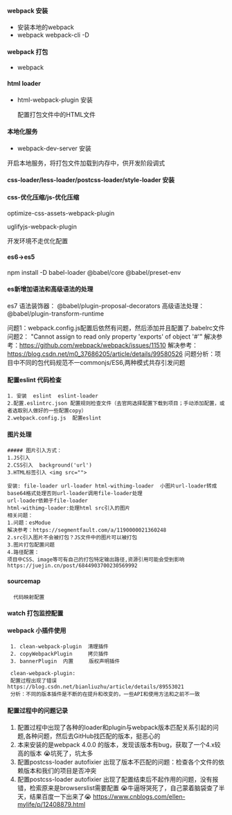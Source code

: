 #### webpack 安装
 - 安装本地的webpack
 - webpack webpack-cli -D

 #### webpack 打包
 - webpack

 #### html loader

 - html-webpack-plugin 安装  

   配置打包文件中的HTML文件

#### 本地化服务

- webpack-dev-server 安装

 开启本地服务，将打包文件加载到内存中，供开发阶段调式


#### css-loader/less-loader/postcss-loader/style-loader 安装
     

#### css-优化压缩/js-优化压缩

  optimize-css-assets-webpack-plugin

  uglifyjs-webpack-plugin

  开发环境不走优化配置


 #### es6->es5

 npm install -D babel-loader @babel/core @babel/preset-env
 
 #### es新增加语法和高级语法的处理
   es7 语法装饰器： @babel/plugin-proposal-decorators
   高级语法处理： @babel/plugin-transform-runtime
   
   问题1：webpack.config.js配置后依然有问题，然后添加并且配置了.babelrc文件
   问题2： "Cannot assign to read only property 'exports' of object '#<Object>'" 
   解决参考：https://github.com/webpack/webpack/issues/11510
   解决参考：https://blog.csdn.net/m0_37686205/article/details/99580526
   问题分析：项目中不同的包代码规范不一commonjs/ES6,两种模式共存引发问题

####  配置eslint 代码检查
    1. 安装  eslint  eslint-loader
    2.配置.eslintrc.json 配置规则检查文件（去官网选择配置下载到项目；手动添加配置，或者选取别人做好的一些配置copy）
    2.webpack.config.js  配置eslint

#### 图片处理
    ##### 图片引入方式：
    1.JS引入 
    2.CSS引入  background('url')
    3.HTML标签引入 <img src="">

    安装: file-loader url-loader html-withimg-loader  小图片url-loader转成base64格式处理否则url-loader调用file-loader处理
    url-loader依赖于file-loader
    html-withimg-loader:处理html src引入的图片
    相关问题：
    1.问题：esModue 
    解决参考：https://segmentfault.com/a/1190000021360248
    2.src引入图片不会被打包？JS文件中的图片可以被打包
    3.图片打包配置问题
    4.路径配置：
    项目中CSS、image等可有自己的打包特定输出路径,资源引用可能会受到影响
    https://juejin.cn/post/6844903700230569992


 #### sourcemap  
      代码映射配置
    

#### watch  打包监控配置


#### webpack 小插件使用
     1. clean-webpack-plugin  清理插件
     2. copyWebpackPlugin     拷贝插件
     3. bannerPlugin  内置     版权声明插件

     clean-webpack-plugin:
     配置过程出现了错误 https://blog.csdn.net/bianliuzhu/article/details/89553021
     分析：不同的版本插件是不断的在提升和改变的，一些API和使用方法和之前不一致

#### 配置过程中的问题记录
 1. 配置过程中出现了各种的loader和plugin与webpack版本匹配关系引起的问题,各种问题，然后去GitHub找匹配的版本，挺恶心的
 2. 本来安装的是webpack 4.0.0 的版本，发现该版本有bug，获取了一个4.x较高的版本  😭坑死了，坑太多
 3. 配置postcss-loader  autofixier  出现了版本不匹配的问题：检查各个文件的依赖版本和我们的项目是否冲突
 4. 配置postcss-loader  autofixier  出现了配置结束后不起作用的问题，没有报错，检索原来是browserslist需要配置 😭牛逼呀哭死了，自己蒙着脑袋查了半天，结果百度一下出来了😭   https://www.cnblogs.com/ellen-mylife/p/12408879.html


 

 
 